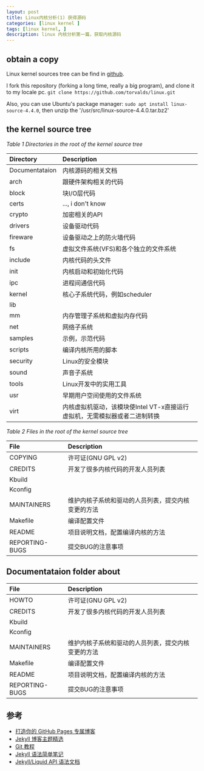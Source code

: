 ```yaml
---
layout: post
title: Linux内核分析(1) 获得源码
categories: [linux kernel ]
tags: [linux kernel, ]
description: linux 内核分析第一篇，获取内核源码
---
```



## obtain a copy

Linux kernel sources tree can be find in [github](https://github.com/torvalds/linux).

I fork this repository (forking a long time, really a big program), and clone it to my locale pc. `git clone https://github.com/torvalds/linux.git`

Also, you can use Ubuntu's package manager: `sudo apt install linux-source-4.4.0`, then unzip the '/usr/src/linux-source-4.4.0.tar.bz2'

## the kernel source tree

*Table 1 Directories in the root of the kernel source tree*

| Directory      | Description                  |
|:---------------|:-----------------------------|
| Documentataion | 内核源码的相关文档 |
| arch           | 跟硬件架构相关的代码  |
| block          | 块I/O层代码 |
| certs          | ..., i don't know |
| crypto         | 加密相关的API |
| drivers        | 设备驱动代码 |
| fireware       | 设备驱动之上的防火墙代码 |
| fs             | 虚拟文件系统(VFS)和各个独立的文件系统 |
| include        | 内核代码的头文件 |
| init           | 内核启动和初始化代码 |
| ipc            | 进程间通信代码 |
| kernel         | 核心子系统代码，例如scheduler |
| lib            |  |
| mm             | 内存管理子系统和虚拟内存代码 |
| net            | 网络子系统 |
| samples        | 示例，示范代码 |
| scripts        | 编译内核所用的脚本 |
| security       | Linux的安全模块 |
| sound          | 声音子系统 |
| tools          | Linux开发中的实用工具 |
| usr            | 早期用户空间使用的文件系统 |
| virt           | 内核虚拟机驱动，该模块使Intel VT-x直接运行虚拟机，无需模拟器或者二进制转换 |

*Table 2 Files in the root of the kernel source tree*

| File           | Description                  |
|:---------------|:-----------------------------|
| COPYING        | 许可证(GNU GPL v2) |
| CREDITS        | 开发了很多内核代码的开发人员列表  |
| Kbuild         |  |
| Kconfig        |  |
| MAINTAINERS    | 维护内核子系统和驱动的人员列表，提交内核变更的方法 |
| Makefile       | 编译配置文件 |
| README         | 项目说明文档，配置编译内核的方法 |
| REPORTING-BUGS | 提交BUG的注意事项 |

## Documentataion folder about

| File           | Description                  |
|:---------------|:-----------------------------|
| HOWTO          | 许可证(GNU GPL v2) |
| CREDITS        | 开发了很多内核代码的开发人员列表  |
| Kbuild         |  |
| Kconfig        |  |
| MAINTAINERS    | 维护内核子系统和驱动的人员列表，提交内核变更的方法 |
| Makefile       | 编译配置文件 |
| README         | 项目说明文档，配置编译内核的方法 |
| REPORTING-BUGS | 提交BUG的注意事项 |

## 参考
* [打造你的 GitHub Pages 专属博客](http://azeril.me/blog/Build-Your-First-GitHub-Pages-Blog.html)
* [Jekyll 博客主题精选](http://azeril.me/blog/Selected-Collection-of-Jekyll-Themes.html)
* [Git 教程](http://www.liaoxuefeng.com/wiki/0013739516305929606dd18361248578c67b8067c8c017b000)
* [Jekyll 语法简单笔记](http://github.tiankonguse.com/blog/2014/11/10/jekyll-study.html)
* [Jekyll/Liquid API 语法文档](http://alfred-sun.github.io/blog/2015/01/10/jekyll-liquid-syntax-documentation/)
